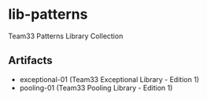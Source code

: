 # lib-patterns
Team33 Patterns Library Collection

## Artifacts

* exceptional-01 (Team33 Exceptional Library - Edition 1)
* pooling-01 (Team33 Pooling Library - Edition 1)
